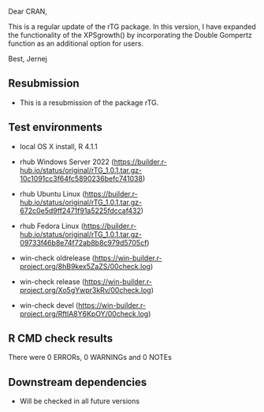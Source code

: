 Dear CRAN, 

This is a regular update of the rTG package. In this version, I have expanded the functionality of the XPSgrowth() by incorporating the Double Gompertz function as an additional option for users.

Best,
Jernej 

##  Resubmission
* This is a resubmission of the package rTG.

## Test environments
* local OS X install, R 4.1.1

* rhub Windows Server 2022 (https://builder.r-hub.io/status/original/rTG_1.0.1.tar.gz-10c1091cc3f64fc5890236befc741038)
* rhub Ubuntu Linux (https://builder.r-hub.io/status/original/rTG_1.0.1.tar.gz-672c0e5d9ff2471f91a5225fdccaf432)
* rhub Fedora Linux (https://builder.r-hub.io/status/original/rTG_1.0.1.tar.gz-09733f46b8e74f72ab8b8c979d5705cf)

* win-check oldrelease (https://win-builder.r-project.org/8hB9kex5ZaZS/00check.log)
* win-check release (https://win-builder.r-project.org/Xo5gYwpr3kRv/00check.log)
* win-check devel (https://win-builder.r-project.org/RftlA8Y6KpOY/00check.log)

## R CMD check results
There were 0 ERRORs, 0 WARNINGs and 0 NOTEs

## Downstream dependencies
* Will be checked in all future versions
